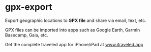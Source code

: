 # gpx-export
Export geographic locations to **GPX file** and share via email, text, etc.

GPX files can be imported into apps such as Google Earth, Garmin Basecamp, Gaia, etc.

Get the complete traveled app for iPhone/iPad at www.itraveled.app
